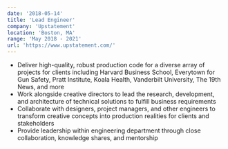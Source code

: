 ```yaml
---
date: '2018-05-14'
title: 'Lead Engineer'
company: 'Upstatement'
location: 'Boston, MA'
range: 'May 2018 - 2021'
url: 'https://www.upstatement.com/'
---
```


- Deliver high-quality, robust production code for a diverse array of projects for clients including Harvard Business School, Everytown for Gun Safety, Pratt Institute, Koala Health, Vanderbilt University, The 19th News, and more
- Work alongside creative directors to lead the research, development, and architecture of technical solutions to fulfill business requirements
- Collaborate with designers, project managers, and other engineers to transform creative concepts into production realities for clients and stakeholders
- Provide leadership within engineering department through close collaboration, knowledge shares, and mentorship
